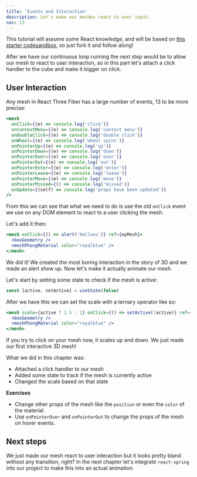 ```yaml
---
title: 'Events and Interaction'
description: Let's make our meshes react to user input.
nav: 13
---
```


This tutorial will assume some React knowledge, and will be based on [this starter codesandbox](https://codesandbox.io/s/getting-started-01-12q81?from-embed), so just fork it and follow along!

After we have our continuous loop running the next step would be to allow our mesh to react to user interaction, so in this part let's attach a click handler to the cube and make it bigger on click.

## User Interaction

Any mesh in React Three Fiber has a large number of events, 13 to be more precise:

```jsx
<mesh
  onClick={(e) => console.log('click')}
  onContextMenu={(e) => console.log('context menu')}
  onDoubleClick={(e) => console.log('double click')}
  onWheel={(e) => console.log('wheel spins')}
  onPointerUp={(e) => console.log('up')}
  onPointerDown={(e) => console.log('down')}
  onPointerOver={(e) => console.log('over')}
  onPointerOut={(e) => console.log('out')}
  onPointerEnter={(e) => console.log('enter')}
  onPointerLeave={(e) => console.log('leave')}
  onPointerMove={(e) => console.log('move')}
  onPointerMissed={() => console.log('missed')}
  onUpdate={(self) => console.log('props have been updated')}
/>
```

From this we can see that what we need to do is use the old `onClick` event we use on any DOM element to react to a user clicking the mesh.

Let's add it then:

```jsx
<mesh onClick={() => alert('Hellooo')} ref={myMesh}>
  <boxGeometry />
  <meshPhongMaterial color="royalblue" />
</mesh>
```

We did it! We created the most boring interaction in the story of 3D and we made an alert show up. Now let's make it actually animate our mesh.

Let's start by setting some state to check if the mesh is active:

```jsx
const [active, setActive] = useState(false)
```

After we have this we can set the scale with a ternary operator like so:

```jsx
<mesh scale={active ? 1.5 : 1} onClick={() => setActive(!active)} ref={myMesh}>
  <boxGeometry />
  <meshPhongMaterial color="royalblue" />
</mesh>
```

If you try to click on your mesh now, it scales up and down. We just made our first interactive 3D mesh!

What we did in this chapter was:

- Attached a click handler to our mesh
- Added some state to track if the mesh is currently active
- Changed the scale based on that state

<Codesandbox id="98ppy" />

**Exercises**

- Change other props of the mesh like the `position` or even the `color` of the material.
- Use `onPointerOver` and `onPointerOut` to change the props of the mesh on hover events.

## Next steps

We just made our mesh react to user interaction but it looks pretty bland without any transition, right?
In the next chapter let's integrate `react-spring` into our project to make this into an actual animation.